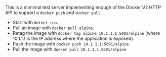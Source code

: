 This is a mimimal test server implementing enough of the Docker V2 HTTP API to support a `docker push` and `docker pull`.

* Start with `dotnet run`.
* Pull an image with `docker pull alpine`.
* Retag the image with `docker tag alpine 10.1.1.1:5001/alpine` (where 10.1.1.1 is the IP address where the application is exposed).
* Push the image with `docker push 10.1.1.1:5001/alpine`
* Pull the image with `docker pull 10.1.1.1:5001/alpine`
